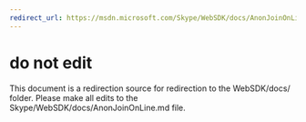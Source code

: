 ```yaml
---
redirect_url: https://msdn.microsoft.com/Skype/WebSDK/docs/AnonJoinOnLine
---
```

# do not edit
This document is a redirection source for redirection to the WebSDK/docs/ folder. Please make all edits to the Skype/WebSDK/docs/AnonJoinOnLine.md file.

